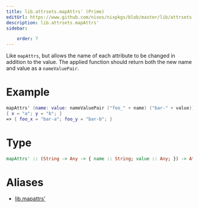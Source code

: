 ```yaml
---
title: lib.attrsets.mapAttrs' (Prime)
editUrl: https://www.github.com/nixos/nixpkgs/blob/master/lib/attrsets.nix#L652C5
description: lib.attrsets.mapAttrs'
sidebar:

    order: 7
---
```


Like `mapAttrs`, but allows the name of each attribute to be
changed in addition to the value.  The applied function should
return both the new name and value as a `nameValuePair`.

# Example

```nix
mapAttrs' (name: value: nameValuePair ("foo_" + name) ("bar-" + value))
{ x = "a"; y = "b"; }
=> { foo_x = "bar-a"; foo_y = "bar-b"; }
```

# Type

```haskell
mapAttrs' :: (String -> Any -> { name :: String; value :: Any; }) -> AttrSet -> AttrSet
```


# Aliases

- [lib.mapattrs'](/nix-doc-comments/reference/lib/lib-mapattrs' (prime))


